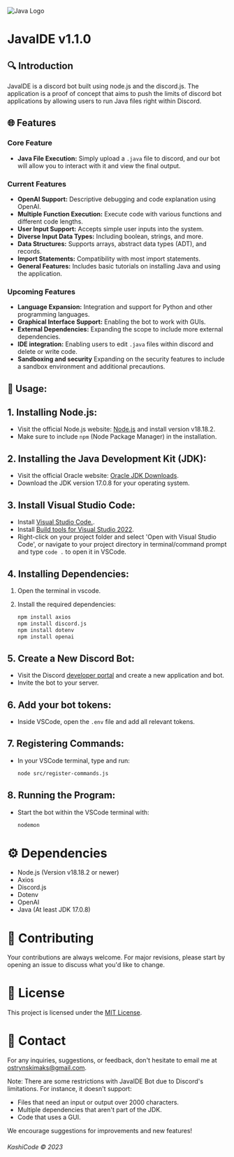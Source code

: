 ![Java Logo](https://i.imgur.com/D1Qwyww.png)

# JavaIDE v1.1.0

## 🔍 Introduction
JavaIDE is a discord bot built using node.js and the discord.js. The application is a proof of concept that aims to push the limits of discord bot applications by allowing users to run Java files right within Discord.

## 🌐 Features

### Core Feature
- **Java File Execution:** Simply upload a `.java` file to discord, and our bot will allow you to interact with it and view the final output.

  

### Current Features
- **OpenAI Support:** Descriptive debugging and code explanation using OpenAI.
- **Multiple Function Execution:** Execute code with various functions and different code lengths.
- **User Input Support:** Accepts simple user inputs into the system.
- **Diverse Input Data Types:** Including boolean, strings, and more.
- **Data Structures:** Supports arrays, abstract data types (ADT), and records.
- **Import Statements:** Compatibility with most import statements.
- **General Features:** Includes basic tutorials on installing Java and using the application.

### Upcoming Features
- **Language Expansion:** Integration and support for Python and other programming languages.
- **Graphical Interface Support:** Enabling the bot to work with GUIs.
- **External Dependencies:** Expanding the scope to include more external dependencies.
- **IDE integration:** Enabling users to edit `.java` files within discord and delete or write code.
- **Sandboxing and security** Expanding on the security features to include a sandbox environment and additional precautions. 

## 📌 Usage:

## 1. Installing Node.js:

- Visit the official Node.js website: [Node.js](https://nodejs.org/) and install version v18.18.2.
-  Make sure to include `npm` (Node Package Manager) in the installation.

## 2. Installing the Java Development Kit (JDK):

- Visit the official Oracle website: [Oracle JDK Downloads](https://www.oracle.com/java/technologies/javase-jdk15-downloads.html).
- Download the JDK version 17.0.8 for your operating system.

 ## 3. Install Visual Studio Code:
- Install [Visual Studio Code.](https://code.visualstudio.com/).
- Install [Build tools for Visual Studio 2022](https://visualstudio.microsoft.com/downloads/?q=build+tools).
- Right-click on your project folder and select 'Open with Visual Studio Code', or navigate to your project directory in terminal/command prompt and type `code .` to open it in VSCode.

## 4. Installing Dependencies:

1. Open the terminal in vscode.
3. Install the required dependencies:

   ```bash
   npm install axios
   npm install discord.js
   npm install dotenv
   npm install openai
   ```

## 5. Create a New Discord Bot:
- Visit the Discord [developer portal](https://discord.com/developers/applications) and create a new application and bot.
- Invite the bot to your server.


## 6. Add your bot tokens:

- Inside VSCode, open the `.env` file and add all relevant tokens.

## 7. Registering Commands:

- In your VSCode terminal, type and run:
     ```bash
     node src/register-commands.js
     ```

## 8. Running the Program:

- Start the bot within the VSCode terminal with:
     ```bash
     nodemon
     ```

# ⚙ Dependencies
- Node.js (Version v18.18.2 or newer)
- Axios
- Discord.js
- Dotenv
- OpenAI
- Java (At least JDK 17.0.8)

# 📝 Contributing
Your contributions are always welcome. For major revisions, please start by opening an issue to discuss what you'd like to change.

# 📜 License
This project is licensed under the [MIT License](https://opensource.org/licenses/MIT).

# 💼 Contact
For any inquiries, suggestions, or feedback, don't hesitate to email me at [ostrynskimaks@gmail.com](mailto:ostrynskimaks@gmail.com).

Note: There are some restrictions with JavaIDE Bot due to Discord's limitations. For instance, it doesn't support:
- Files that need an input or output over 2000 characters.
- Multiple dependencies that aren't part of the JDK.
- Code that uses a GUI.

We encourage suggestions for improvements and new features!

###### KashiCode © 2023








